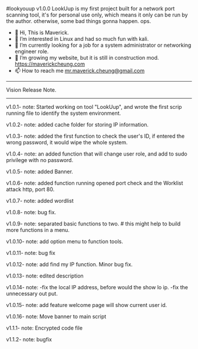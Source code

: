 
#lookyouup v1.0.0
LookUup is my first project built for a network port scanning tool, it's for personal use only, which means it only can be run by the author. otherwise, some bad things gonna happen. ops. 

- 👋 Hi, This is Maverick.
- 💞️ I’m interested in Linux and had so much fun with kali.
- 👀 I’m currently looking for a job for a system administrator or networking engineer role.
- 🌱 I’m growing my website, but it is still in construction mod. https://maverickcheung.com
- 📫 How to reach me mr.maverick.cheung@gmail.com

<!---
maxcheung89/maxcheung89 is a ✨ special ✨ repository because its `README.md` (this file) appears on your GitHub profile.
You can click the Preview link to take a look at your changes.
--->

---

Vision Release Note.

---

v1.0.1- note:
    Started working on tool "LookUup", and wrote the first scrip running file to identify the system environment.

v1.0.2- note:
    added cache folder for storing IP information.

v1.0.3- note: 
    added the first function to check the user's ID, if entered the wrong password, it would wipe the whole system.

v1.0.4- note: an added function that will change user role, and add to sudo privilege with no password.

v1.0.5- note:
    added Banner.

v1.0.6- note:
    added function running opened port check and the Worklist attack http, port 80.

v1.0.7- note:
    added wordlist

v1.0.8- note:
    bug fix.

v1.0.9- note:
    separated basic functions to two. # this might help to build more functions in a menu.

v1.0.10- note:
    add option menu to function tools.

v1.0.11- note:
    bug fix

v1.0.12- note:
    add find my IP function. Minor bug fix.

v1.0.13- note:
    edited description

v1.0.14- note:
    -fix the local IP address, before would the show lo ip.
    -fix the unnecessary out put.
    
v1.0.15- note:
    add feature welcome page will show current user id.

v1.0.16- note:
    Move banner to main script 

v1.1.1- note:
    Encrypted code file

v1.1.2- note:
    bugfix 